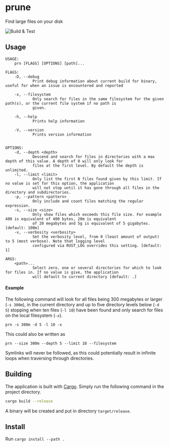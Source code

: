 # prune
Find large files on your disk

![Build & Test](https://github.com/mantono/prune/workflows/Build%20&%20Test/badge.svg)

## Usage
```
USAGE:
    prn [FLAGS] [OPTIONS] [path]...

FLAGS:
    -D, --debug
            Print debug information about current build for binary, useful for when an issue is encountered and reported

    -x, --filesystem
            Only search for files in the same filesystem for the given path(s), or the current file system if no path is
            given.

    -h, --help       
            Prints help information

    -V, --version    
            Prints version information


OPTIONS:
    -d, --depth <depth>
            Descend and search for files in directories with a max depth of this value. A depth of 0 will only look for
            files at the first level. By default the depth is unlimited.
    -l, --limit <limit>
            Only list the first N files found given by this limit. If no value is set for this option, the application
            will not stop until it has gone through all files in the directory and subdirectories.
    -p, --pattern <pattern>
            Only include and count files matching the regular expression.
    -s, --size <size>
            Only show files which exceeds this file size. For example 400 is equivalent of 400 bytes, 20m is equivalent
            of 20 megabytes and 5g is equivalent of 5 gigabytes. [default: 100m]
    -v, --verbosity <verbosity>    
            Set the verbosity level, from 0 (least amount of output) to 5 (most verbose). Note that logging level
            configured via RUST_LOG overrides this setting. [default: 1]

ARGS:
    <path>...    
            Select zero, one or several directories for which to look for files in. If no value is give, the application
            will default to current directory [default: .]
```

#### Example
The following command will look for all files being 300 megabytes or larger (`-s 300m`), in the current directory and up to five directory levels
below (`-d 5`) stopping when ten files (`-l 10`) have been found and only search for files on the local filesystem (`-x`).

`prn -s 300m -d 5 -l 10 -x`

This could also be written as

`prn --size 300m --depth 5 --limit 10 --filesystem`

Symlinks will never be followed, as this could potentially result in infinite loops when traversing through directories.

## Building
The application is built with [Cargo](https://doc.rust-lang.org/cargo/getting-started/installation.html). Simply run the following command in the project directory.
```bash
cargo build --release
```
A binary will be created and put in directory `target/release`. 

## Install
Run `cargo install --path .`
